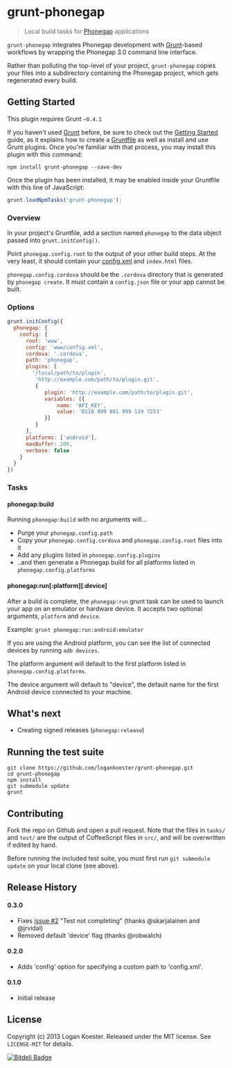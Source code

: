 # grunt-phonegap

> Local build tasks for [Phonegap](http://phonegap.com/) applications

`grunt-phonegap` integrates Phonegap development with [Grunt](http://gruntjs.com/)-based workflows
by wrapping the Phonegap 3.0 command line interface.

Rather than polluting the top-level of your project, `grunt-phonegap` copies your files into a
subdirectory containing the Phonegap project, which gets regenerated every build.

## Getting Started
This plugin requires Grunt `~0.4.1`

If you haven't used [Grunt](http://gruntjs.com/) before, be sure to check out the [Getting Started](http://gruntjs.com/getting-started) guide, as it explains how to create a [Gruntfile](http://gruntjs.com/sample-gruntfile) as well as install and use Grunt plugins. Once you're familiar with that process, you may install this plugin with this command:

```shell
npm install grunt-phonegap --save-dev
```

Once the plugin has been installed, it may be enabled inside your Gruntfile with this line of JavaScript:

```js
grunt.loadNpmTasks('grunt-phonegap');
```

### Overview
In your project's Gruntfile, add a section named `phonegap` to the data object passed into `grunt.initConfig()`.

Point `phonegap.config.root` to the output of your other build steps. At the very least, it should contain your
[config.xml](http://docs.phonegap.com/en/3.0.0/config_ref_index.md.html) and `index.html` files.

`phonegap.config.cordova` should be the `.cordova` directory that is generated by `phonegap create`. It must
contain a `config.json` file or your app cannot be built.

### Options

```js
grunt.initConfig({
  phonegap: {
    config: {
      root: 'www',
      config: 'www/config.xml',
      cordova: '.cordova',
      path: 'phonegap',
      plugins: [
        '/local/path/to/plugin',
         'http://example.com/path/to/plugin.git',
         {
            plugin: 'http://example.com/path/to/plugin.git',
            variables: [{
                name: 'API_KEY',
                value: '0118 999 881 999 119 7253'
            }]
         }
      ],
      platforms: ['android'],
      maxBuffer: 200,
      verbose: false
    }
  }
})
```

### Tasks

#### phonegap:build

Running `phonegap:build` with no arguments will...

* Purge your `phonegap.config.path`
* Copy your `phonegap.config.cordova` and `phonegap.config.root` files into it
* Add any plugins listed in `phonegap.config.plugins`
* ..and then generate a Phonegap build for all platforms listed in `phonegap.config.platforms`

#### phonegap:run[:platform][:device]

After a build is complete, the `phonegap:run` grunt task can be used to launch your app
on an emulator or hardware device. It accepts two optional arguments, `platform` and `device`.

Example: `grunt phonegap:run:android:emulator`

If you are using the Android platform, you can see the list of connected devices by running `adb devices`.

The platform argument will default to the first platform listed in `phonegap.config.platforms`.

The device argument will default to "device", the default name for the first Android device connected to your machine.

## What's next

* Creating signed releases (`phonegap:release`)

## Running the test suite

    git clone https://github.com/logankoester/grunt-phonegap.git
    cd grunt-phonegap
    npm install
    git submodule update
    grunt

## Contributing

Fork the repo on Github and open a pull request. Note that the files in `tasks/` and `test/` are the output of
CoffeeScript files in `src/`, and will be overwritten if edited by hand.

Before running the included test suite, you must first run `git submodule update` on your local clone (see above).

## Release History

#### 0.3.0

  * Fixes [issue #2](https://github.com/logankoester/grunt-phonegap/issues/2) "Test not completing" (thanks @skarjalainen and @jrvidal)
  * Removed default 'device' flag (thanks @robwalch)

#### 0.2.0

  * Adds 'config' option for specifying a custom path to 'config.xml'.

#### 0.1.0

  * Initial release

## License

Copyright (c) 2013 Logan Koester.
Released under the MIT license. See `LICENSE-MIT` for details.


[![Bitdeli Badge](https://d2weczhvl823v0.cloudfront.net/logankoester/grunt-phonegap/trend.png)](https://bitdeli.com/free "Bitdeli Badge")

